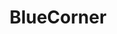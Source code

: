---
title: BlueCorner
crosslinks:
- MassdropBot
- TheBlueCorner
- ainbowroad
- place
- osugame
- RedCorner
- KrasnayaArmiya
- OfficialBlueCorner
- brasil
- BrasilOnReddit
- downwithblue
- GoldandBlack
- periwinkle
- RocketLeague
- ColorDefenseForce
- GreenLattice
- PureBlue
- AgainstKarmaWhores
- youtubefactsbot
- ainbow
---